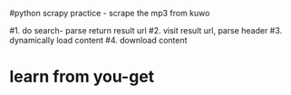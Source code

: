 #python scrapy practice - scrape the mp3 from kuwo

#1. do search- parse return result url
#2. visit result url, parse header
#3. dynamically load content
#4. download content

# learn from you-get

